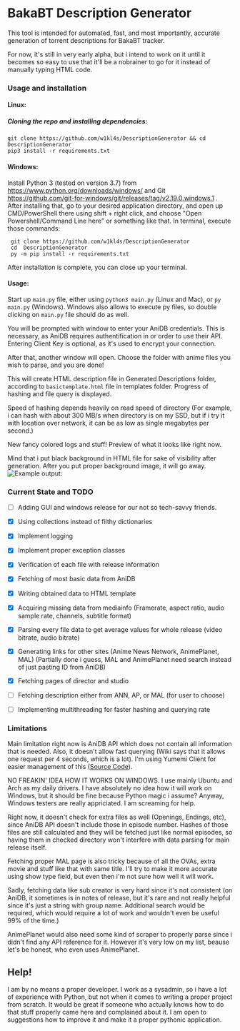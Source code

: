 # BakaBT Description Generator
This tool is intended for automated, fast, and most importantly, accurate generation of torrent descriptions for BakaBT tracker.

For now, it's still in very early alpha, but i intend to work on it until it becomes so easy to use that it'll be a nobrainer to go for it instead of manually typing HTML code.

### Usage and installation
#### Linux:
##### Cloning the repo and installing dependencies: 
    git clone https://github.com/w1kl4s/DescriptionGenerator && cd DescriptionGenerator
    pip3 install -r requirements.txt
#### Windows:
Install Python 3 (tested on version 3.7) from https://www.python.org/downloads/windows/ and Git https://github.com/git-for-windows/git/releases/tag/v2.19.0.windows.1 . After installing that, go to your desired application directory, and open up CMD/PowerShell there using shift + right click, and choose "Open Powershell/Command Line here" or something like that. In terminal, execute those commands:
    
     git clone https://github.com/w1kl4s/DescriptionGenerator
     cd  DescriptionGenerator
     py -m pip install -r requirements.txt

After installation is complete, you can close up your terminal.

#### Usage:
Start up `main.py` file, either using `python3 main.py` (Linux and Mac), or `py main.py` (Windows).
Windows also allows to execute py files, so double clicking on `main.py` file should do as well.

You will be prompted with window to enter your AniDB credentials. This is necessary, as AniDB requires authentification in or order to use their API. Entering Client Key is optional, as it's used to encrypt your connection.

After that, another window will open. Choose the folder with anime files you wish to parse, and you are done!

This will create HTML description file in Generated Descriptions folder, according to `basictemplate.html` file in templates folder. Progress of hashing and file query is displayed.

Speed of hashing depends heavily on read speed of directory (For example, i can hash with about 300 MB/s when directory is on my SSD, but if i try it with location over network, it can be as low as single megabytes per second.)

New fancy colored logs and stuff! Preview of what it looks like right now.

Mind that i put black background in HTML file for sake of visibility after generation. After you put proper background image, it will go away.
![Example output:](https://i.imgur.com/1cUl74F.png)

### Current State and TODO

- [ ] Adding GUI and windows release for our not so tech-savvy friends.

- [x] Using collections instead of filthy dictionaries

- [x] Implement logging

- [x] Implement proper exception classes

- [x] Verification of each file with release information

- [x] Fetching of most basic data from AniDB

- [x] Writing obtained data to HTML template

- [x] Acquiring missing data from mediainfo (Framerate, aspect ratio, audio sample rate, channels, subtitle format)

- [x] Parsing every file data to get average values for whole release (video bitrate, audio bitrate)

- [x] Generating links for other sites (Anime News Network, AnimePlanet, MAL) (Partially done i guess, MAL and AnimePlanet need search instead of just pasting ID from AniDB)

- [x] Fetching pages of director and studio

- [ ] Fetching description either from ANN, AP, or MAL (for user to choose)

- [ ] Implementing multithreading for faster hashing and querying rate
### Limitations
Main limitation right now is AniDB API which does not contain all information that is needed. Also, it doesn't allow fast querying (Wiki says that it allows one request per 4 seconds, which is a lot). I'm using Yumemi Client for easier management of this ([Source Code](https://github.com/fpob/yumemi)).

NO FREAKIN' IDEA HOW IT WORKS ON WINDOWS.
I use mainly Ubuntu and Arch as my daily drivers. I have absolutely no idea how it will work on Windows, but it should be fine because Python magic i assume?  Anyway, Windows testers are really appriciated. I am screaming for help.

Right now, it doesn't check for extra files as well (Openings, Endings, etc), since AniDB API doesn't include those in episode number. Hashes of those files are still calculated and they will be fetched just like normal episodes, so having them in checked directory won't interfere with data parsing for main release itself.

Fetching proper MAL page is also tricky because of all the OVAs, extra movie and stuff like that with same title. I'll try to make it more accurate using show type field, but even then i'm not sure how well it will work.

Sadly, fetching data like sub creator is very hard since it's not consistent (on AniDB, it sometimes is in notes of release, but it's rare and not really helpful since it's just a string with group name. Additional search would be required, which would require a lot of work and wouldn't even be useful 99% of the time.)

AnimePlanet would also need some kind of scraper to properly parse since i didn't find any API reference for it. However it's very low on my list, beause let's be honest, who even uses AnimePlanet. 



## Help!

I am by no means a proper developer. I work as a sysadmin, so i have a lot of experience with Python, but not when it comes to writing a proper project from scratch. It would be great if someone who actually knows how to do that stuff properly came here and complained about it. I am open to suggestions how to improve it and make it a proper pythonic application.

